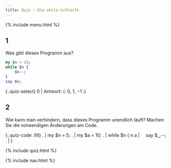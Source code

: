 ```yaml
---
title: Quiz — Die while-Schleife
---
```


{% include menu.html %}

## 1

Was gibt dieses Programm aus?

```raku
my $n = 10;
while $n {
    $n--;
}
say $n;
```

{:.quiz-select}
0 | Antwort: (: 0, 1, −1 :)

## 2

Wie kann man verhindern, dass dieses Programm unendlich läuft? Machen Sie die notwendigen Änderungen am Code.

{:.quiz-code .fill}
. | my $n = 5;
. | my $a = 10;
. | while $n {
n a | &nbsp;&nbsp;&nbsp;&nbsp;say $␣<span>-</span>-;
. | }


{% include quiz.html %}

{% include nav.html %}